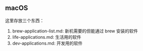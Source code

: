 ## macOS

这里存放三个东西：

1. brew-application-list.md: 新机需要的但能通过 brew 安装的软件
2. life-applications.md: 生活用的软件
3. dev-applications.md: 开发用的软件
